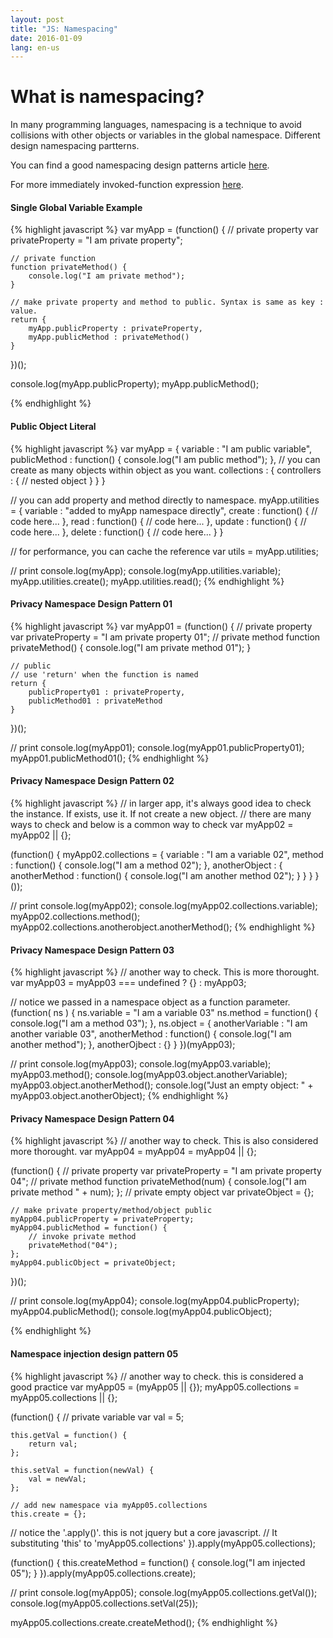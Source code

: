 ```yaml
---
layout: post
title: "JS: Namespacing"
date: 2016-01-09
lang: en-us
---
```


# What is namespacing?

In many programming languages, namespacing is a technique to avoid collisions with other objects or variables in the global namespace. Different design namespacing partterns.

You can find a good namespacing design patterns article [here][jsNamespacing].

For more immediately invoked-function expression [here][iife].

#### Single Global Variable Example

{% highlight javascript %}
var myApp = (function() {
	// private property
	var privateProperty = "I am private property";

	// private function
	function privateMethod() {
		console.log("I am private method");
	}

	// make private property and method to public. Syntax is same as key : value.
	return {
		myApp.publicProperty : privateProperty,
		myApp.publicMethod : privateMethod()
	}
})();

console.log(myApp.publicProperty);
myApp.publicMethod();

{% endhighlight %}

#### Public Object Literal

{% highlight javascript %}
var myApp = {
	variable : "I am public variable",
	publicMethod : function() {
		console.log("I am public method");
	},
	// you can create as many objects within object as you want.
	collections : {
		controllers : {
			// nested object
		}
	}
}

// you can add property and method directly to namespace.
myApp.utilities = {
	variable : "added to myApp namespace directly",
	create : function() {
		// code here...
	},
	read : function() {
		// code here...
	},
	update : function() {
		// code here...
	},
	delete : function() {
		// code here...
	}
}

// for performance, you can cache the reference
var utils = myApp.utilities;

// print
console.log(myApp);
console.log(myApp.utilities.variable);
myApp.utilities.create();
myApp.utilities.read();
{% endhighlight %}


#### Privacy Namespace Design Pattern 01

{% highlight javascript %}
var myApp01 = (function() {
	// private property
	var privateProperty = "I am private property 01";
	// private method
	function privateMethod() {
		console.log("I am private method 01");
	}

	// public
	// use 'return' when the function is named
	return {
		publicProperty01 : privateProperty,
		publicMethod01 : privateMethod
	}
})();

// print
console.log(myApp01);
console.log(myApp01.publicProperty01);
myApp01.publicMethod01();
{% endhighlight %}


#### Privacy Namespace Design Pattern 02

{% highlight javascript %}
// in larger app, it's always good idea to check the instance. If exists, use it. If not create a new object.
// there are many ways to check and below is a common way to check
var myApp02 = myApp02 || {};

(function() {
	myApp02.collections = {
		variable : "I am a variable 02",
		method : function() {
			console.log("I am a method 02");
		},
		anotherObject : {
			anotherMethod : function() {
				console.log("I am another method 02");
			}
		}
	}
}());

// print
console.log(myApp02);
console.log(myApp02.collections.variable);
myApp02.collections.method();
myApp02.collections.anotherobject.anotherMethod();
{% endhighlight %}


#### Privacy Namespace Design Pattern 03

{% highlight javascript %}
// another way to check. This is more thorought.
var myApp03 = myApp03 === undefined ? {} : myApp03;

// notice we passed in a namespace object as a function parameter.
(function( ns ) {
	ns.variable = "I am a variable 03"
	ns.method = function() {
		console.log("I am a method 03");
	},
	ns.object = {
		anotherVariable : "I am another variable 03",
		anotherMethod : function() {
			console.log("I am another method");
		},
		anotherOjbect : {}
	}
})(myApp03);

// print
console.log(myApp03);
console.log(myApp03.variable);
myApp03.method();
console.log(myApp03.object.anotherVariable);
myApp03.object.anotherMethod();
console.log("Just an empty object: " + myApp03.object.anotherObject);
{% endhighlight %}


#### Privacy Namespace Design Pattern 04

{% highlight javascript %}
// another way to check. This is also considered more thorought.
var myApp04 = myApp04 = myApp04 || {};

(function() {
	// private property
	var privateProperty = "I am private property 04";
	// private method
	function privateMethod(num) {
		console.log("I am private method " + num);
	};
	// private empty object
	var privateObject = {};

	// make private property/method/object public
	myApp04.publicProperty = privateProperty;
	myApp04.publicMethod = function() {
		// invoke private method
		privateMethod("04");
	};
	myApp04.publicObject = privateObject;
})();

// print
console.log(myApp04);
console.log(myApp04.publicProperty);
myApp04.publicMethod();
console.log(myApp04.publicObject);

{% endhighlight %}


#### Namespace injection design pattern 05

{% highlight javascript %}
// another way to check. this is considered a good practice
var myApp05 = (myApp05 || {});
myApp05.collections = myApp05.collections || {};

(function() {
	// private variable
	var val = 5;

	this.getVal = function() {
		return val;
	};

	this.setVal = function(newVal) {
		val = newVal;
	};

	// add new namespace via myApp05.collections
	this.create = {};

// notice the '.apply()'. this is not jquery but a core javascript.
// It substituting 'this' to 'myApp05.collections'
}).apply(myApp05.collections);

(function() {
	this.createMethod = function() {
		console.log("I am injected 05");
	}
}).apply(myApp05.collections.create);

// print
console.log(myApp05);
console.log(myApp05.collections.getVal());
console.log(myApp05.collections.setVal(25));

myApp05.collections.create.createMethod();
{% endhighlight %}


[jsNamespacing]: https://addyosmani.com/blog/essential-js-namespacing/
[iife]: http://benalman.com/news/2010/11/immediately-invoked-function-expression/